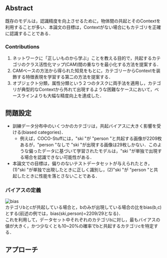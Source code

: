 ## Abstract
既存のモデルは，認識精度を向上させるために，物体間の共起とそのContextを利用することが多い．本論文の目標は，Contextがない場合にもカテゴリを正確に認識することである．

### Contributions
1. ネットワークに「正しいものから学ぶ」ことを教える目的で，共起するカテゴリのクラス活性化マップ(CAM)間の重なりを最小化する方法を提案する．  
1. CAMベースの方法から得られた知見をもとに，カテゴリーからContextを装飾する特徴表現を学習する第二の方法を提案する．  
1. オブジェクト分類，属性分類という２つのタスクに両手法を適用し，カテゴリが典型的なContextから外れて出現するような困難なケースにおいて，ベースラインよりも大幅な精度向上を達成した．

## 問題設定
 - 訓練データ分布中のいくつかのカテゴリは，共起バイアスに大きく影響を受ける(biased categories)．  
   - 例えば，COCO-Stuffには，"ski "が "person "と共起する画像が2209枚あるが，"person "なしで "ski "が出現する画像は29枚しかない．このような偏ったデータに基づいて学習されたモデルは，"ski "が単独で出現する場合を認識できない可能性がある． 
 - 本論文での目標は，偏りのないテストデータセットが与えられたとき，(1)"ski "が単独で出現したときに正しく識別し，(2)"ski "が "person "と共起したときに性能を落とさないことである．

### バイアスの定義
![bias](https://ar5iv.labs.arxiv.org/html/2001.03152/assets/x2.png)  
カテゴリbとcが共起している場合と，bのみが出現している場合の比をbias(b,c)とする(前述の例では，bias(ski,person)=2209/29となる)．  
これを利用して，データセット中それぞれのカテゴリbに対し，最もバイアスの値が大きく，かつ少なくとも10~20%の確率でbと共起するカテゴリcを特定する．

## アプローチ
